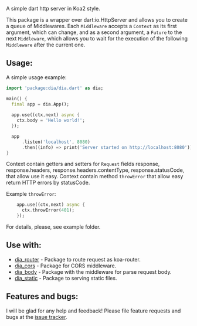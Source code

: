 A simple dart http server in Koa2 style.

This package is a wrapper over dart:io.HttpServer and allows you to create a queue of Middlewares. Each `Middleware` accepts a `Context` as its first argument, which can change, and as a second argument, a `Future` to the next `Middleware`, which allows you to wait for the execution of the following `Middleware` after the current one.

## Usage:

A simple usage example:

```dart
import 'package:dia/dia.dart' as dia;

main() {
  final app = dia.App();
  
  app.use((ctx,next) async {
    ctx.body = 'Hello world!';
  });

  app
      .listen('localhost', 8080)
      .then((info) => print('Server started on http://localhost:8080'));
}
```

Context contain getters and setters for `Request` fields response,  response.headers, response.headers.contentType, response.statusCode, that allow use it easy.
Context contain method `throwError` that allow easy return HTTP errors by statusCode.

Example `throwError`:

```dart
    app.use((ctx,next) async {
      ctx.throwError(401);
    });
```

For details, please, see example folder.

## Use with:

* [dia_router](https://github.com/unger1984/dia_router) - Package to route request as koa-router.
* [dia_cors](https://github.com/unger1984/dia_cors) - Package for CORS middleware.
* [dia_body](https://github.com/unger1984/dia_body) - Package with the middleware for parse request body.
* [dia_static](https://github.com/unger1984/dia_static) - Package to serving static files.

## Features and bugs:

I will be glad for any help and feedback!
Please file feature requests and bugs at the [issue tracker][tracker].

[tracker]: https://github.com/unger1984/dia/issues
